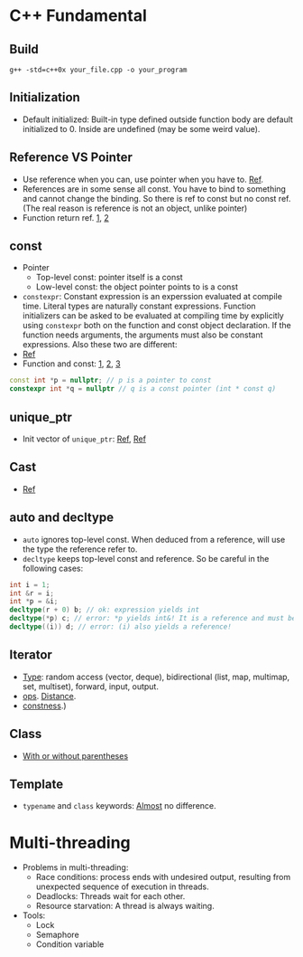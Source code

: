 # C++ Fundamental

## Build

```
g++ -std=c++0x your_file.cpp -o your_program
```
## Initialization

- Default initialized: Built-in type defined outside function body are default initialized to 0. Inside are undefined (may be some weird value).

## Reference VS Pointer

- Use reference when you can, use pointer when you have to. [Ref](https://www.geeksforgeeks.org/pointers-vs-references-cpp/).
- References are in some sense all const. You have to bind to something and cannot change the binding. So there is ref to const but no const ref. (The real reason is reference is not an object, unlike pointer)
- Function return ref. [1](https://stackoverflow.com/questions/10371094/returning-a-null-reference-in-c), [2](https://stackoverflow.com/questions/752658/is-the-practice-of-returning-a-c-reference-variable-evil)

## const

- Pointer
  - Top-level const: pointer itself is a const
  - Low-level const: the object pointer points to is a const
- `constexpr`: Constant expression is an experssion evaluated at compile time. Literal types are naturally constant expressions. Function initializers can be asked to be evaluated at compiling time by explicitly using `constexpr` both on the function and const object declaration. If the function needs arguments, the arguments must also be constant expressions. Also these two are different:
- [Ref](https://stackoverflow.com/questions/1143262/what-is-the-difference-between-const-int-const-int-const-and-int-const)
- Function and const: [1](https://stackoverflow.com/questions/751681/meaning-of-const-last-in-a-function-declaration-of-a-class), [2](https://stackoverflow.com/questions/8716330/purpose-of-returning-by-const-value), [3](https://stackoverflow.com/questions/6299967/what-are-the-use-cases-for-having-a-function-return-by-const-value-for-non-built)

```C++
const int *p = nullptr; // p is a pointer to const
constexpr int *q = nullptr // q is a const pointer (int * const q)
```

## unique_ptr

- Init vector of `unique_ptr`: [Ref](https://stackoverflow.com/questions/33953115/how-to-resize-a-vector-of-vector-of-unique-ptr), [Ref](https://stackoverflow.com/questions/9618268/initializing-container-of-unique-ptrs-from-initializer-list-fails-with-gcc-4-7)

## Cast

- [Ref](https://stackoverflow.com/questions/332030/when-should-static-cast-dynamic-cast-const-cast-and-reinterpret-cast-be-used)

## auto and decltype

- `auto` ignores top-level const. When deduced from a reference, will use the type the reference refer to.
- `decltype` keeps top-level const and reference. So be careful in the following cases:

```C++
int i = 1;
int &r = i;
int *p = &i;
decltype(r + 0) b; // ok: expression yields int
decltype(*p) c; // error: *p yields int&! It is a reference and must be initialized
decltype((i)) d; // error: (i) also yields a reference!
```

## Iterator

- [Type](https://www.geeksforgeeks.org/input-iterators-in-cpp/?ref=lbp): random access (vector, deque), bidirectional (list, map, multimap, set, multiset), forward, input, output.
- [ops](https://www.geeksforgeeks.org/iterators-c-stl/?ref=rp). [Distance](https://en.cppreference.com/w/cpp/iterator/distance).
- [constness](http://www.cplusplus.com/reference/list/list/begin/#:~:text=An%20iterator%20to%20the%20beginning,a%20const%20element%2C%20respectively).)

## Class

- [With or without parentheses](https://stackoverflow.com/questions/620137/do-the-parentheses-after-the-type-name-make-a-difference-with-new)

## Template

- `typename` and `class` keywords: [Almost](https://stackoverflow.com/questions/2023977/difference-of-keywords-typename-and-class-in-templates) no difference.

# Multi-threading

- Problems in multi-threading:
  - Race conditions: process ends with undesired output, resulting from unexpected sequence of execution in threads.
  - Deadlocks: Threads wait for each other.
  - Resource starvation: A thread is always waiting.
- Tools:
  - Lock
  - Semaphore
  - Condition variable

